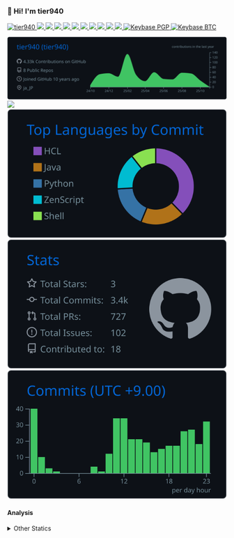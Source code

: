 ### 👋 Hi! I'm tier940

<p align="left"> 
  <a href="https://github.com/tier940/tier940/">
    <img src="https://komarev.com/ghpvc/?username=tier940" alt="tier940" />
  </a>
  <a href="http://twitter.com/tier940">
    <img height="20" src="https://img.shields.io/twitter/follow/tier940?label=Twitter&logo=twitter&style=flat" />
  </a>
  <a href="https://github.com/tier940">
    <img height="20" src="https://img.shields.io/github/followers/tier940?label=follow&logo=github&style=flat" />
  </a>
  <a href="https://www.reddit.com/user/tier940">
    <img height="20" src="https://img.shields.io/reddit/user-karma/combined/tier940?label=Reddit&logo=reddit&style=flat" />
  </a>
  <a href="https://stackoverflow.com/users/17317833/tier940">
    <img height="20" src="https://img.shields.io/stackexchange/stackoverflow/r/17317833?label=StackOverflow&logo=stack-overflow&style=flat" />
  </a>
  <a href="https://zenn.dev/tier940">
    <img height="20" src="https://zenn.badge.nikaera.com/s/tier940/likes" />
  </a>
  <a href="https://zenn.dev/tier940">
    <img height="20" src="https://zenn.badge.nikaera.com/s/tier940/followers" />
  </a>
  <a href="https://zenn.dev/tier940">
    <img height="20" src="https://zenn.badge.nikaera.com/s/tier940/articles" />
  </a>
  <a href="http://qiita.com/tier940">
    <img height="20" src="https://qiita-badge.apiapi.app/s/tier940/posts.svg" />
  </a>
  <a href="http://qiita.com/tier940">
    <img height="20" src="https://qiita-badge.apiapi.app/s/tier940/contributions.svg" />
  </a>
  <a href="https://github.com/tier940/tier940/">
    <img height="20" src="https://github.com/tier940/tier940/actions/workflows/main.yml/badge.svg" />
  </a>
  <a href="https://keybase.io/tier940">
    <img alt="Keybase PGP" src="https://img.shields.io/keybase/pgp/tier940">
  </a>
  <a href="https://keybase.io/tier940">
    <img alt="Keybase BTC" src="https://img.shields.io/keybase/btc/tier940">
  </a>
</p>

[![](https://raw.githubusercontent.com/tier940/tier940/main/profile-summary-card-output/github_dark/0-profile-details.svg)](https://github.com/vn7n24fzkq/github-profile-summary-cards)
[![](https://raw.githubusercontent.com/tier940/tier940/main/profile-summary-card-output/github_dark/1-repos-per-language.svg)](https://github.com/vn7n24fzkq/github-profile-summary-cards) [![](https://raw.githubusercontent.com/tier940/tier940/main/profile-summary-card-output/github_dark/2-most-commit-language.svg)](https://github.com/vn7n24fzkq/github-profile-summary-cards)
[![](https://raw.githubusercontent.com/tier940/tier940/main/profile-summary-card-output/github_dark/3-stats.svg)](https://github.com/vn7n24fzkq/github-profile-summary-cards) [![](https://raw.githubusercontent.com/tier940/tier940/main/profile-summary-card-output/github_dark/4-productive-time.svg)](https://github.com/vn7n24fzkq/github-profile-summary-cards)


#### Analysis
<!-- <img height="150" src="https://github.com/tier940/tier940/blob/master/images/stat.svg" alt="Alternative Text"/> -->

<details>
  <summary>Other Statics</summary>
  <!--START_SECTION:waka-->
![Code Time](http://img.shields.io/badge/Code%20Time-5%2C701%20hrs%208%20mins-blue)

**🐱 My GitHub Data** 

> 📦 48.2 kB Used in GitHub's Storage 
 > 
> 💼 Opted to Hire
 > 
> 📜 13 Public Repositories 
 > 
> 🔑 6 Private Repositories 
 > 
**I'm an Early 🐤** 

```text
🌞 Morning                2586 commits        ████░░░░░░░░░░░░░░░░░░░░░   16.39 % 
🌆 Daytime                5688 commits        █████████░░░░░░░░░░░░░░░░   36.05 % 
🌃 Evening                5835 commits        █████████░░░░░░░░░░░░░░░░   36.98 % 
🌙 Night                  1670 commits        ███░░░░░░░░░░░░░░░░░░░░░░   10.58 % 
```
📅 **I'm Most Productive on Saturday** 

```text
Monday                   1747 commits        ███░░░░░░░░░░░░░░░░░░░░░░   11.07 % 
Tuesday                  2438 commits        ████░░░░░░░░░░░░░░░░░░░░░   15.45 % 
Wednesday                1894 commits        ███░░░░░░░░░░░░░░░░░░░░░░   12.00 % 
Thursday                 1604 commits        ███░░░░░░░░░░░░░░░░░░░░░░   10.17 % 
Friday                   2305 commits        ████░░░░░░░░░░░░░░░░░░░░░   14.61 % 
Saturday                 3005 commits        █████░░░░░░░░░░░░░░░░░░░░   19.04 % 
Sunday                   2786 commits        ████░░░░░░░░░░░░░░░░░░░░░   17.66 % 
```


📊 **This Week I Spent My Time On** 

```text
🕑︎ Time Zone: Asia/Tokyo

💬 Programming Languages: 
Other                    29 hrs 40 mins      ███████████████████████░░   93.17 % 
YAML                     36 mins             ░░░░░░░░░░░░░░░░░░░░░░░░░   01.90 % 
Markdown                 33 mins             ░░░░░░░░░░░░░░░░░░░░░░░░░   01.73 % 
Shell                    22 mins             ░░░░░░░░░░░░░░░░░░░░░░░░░   01.16 % 
INI                      9 mins              ░░░░░░░░░░░░░░░░░░░░░░░░░   00.52 % 

🔥 Editors: 
Chrome                   30 hrs 51 mins      ████████████████████████░   96.88 % 
VS Code                  59 mins             █░░░░░░░░░░░░░░░░░░░░░░░░   03.11 % 
Edge                     0 secs              ░░░░░░░░░░░░░░░░░░░░░░░░░   00.01 % 

💻 Operating System: 
Windows                  30 hrs 58 mins      ████████████████████████░   97.23 % 
Linux                    52 mins             █░░░░░░░░░░░░░░░░░░░░░░░░   02.77 % 
```

**I Mostly Code in Java** 

```text
Java                     13 repos            ████████████░░░░░░░░░░░░░   48.15 % 
HCL                      3 repos             ███░░░░░░░░░░░░░░░░░░░░░░   11.11 % 
ZenScript                3 repos             ███░░░░░░░░░░░░░░░░░░░░░░   11.11 % 
Shell                    2 repos             ██░░░░░░░░░░░░░░░░░░░░░░░   07.41 % 
Python                   1 repo              █░░░░░░░░░░░░░░░░░░░░░░░░   03.70 % 
```



**Timeline**

![Lines of Code chart](https://raw.githubusercontent.com/tier940/tier940/main/assets/bar_graph.png)


 Last Updated on 13/05/2025 00:08:25 UTC
<!--END_SECTION:waka-->
</details>
